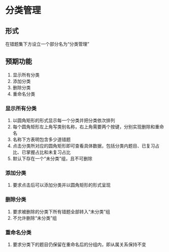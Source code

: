 # 分类管理

## 形式
在错题集下方设立一个部分名为“分类管理”

## 预期功能
1. 显示所有分类
2. 添加分类
3. 删除分类
4. 重命名分类

### 显示所有分类

1. 以圆角矩形的形式显示每一个分类并把分类依次排列
2. 每个圆角矩形左上角写类别名称，右上角需要两个按键，分别实现删除和重命名
3. 名称下方表明包含多少道错题
4. 点击分类所对应的圆角矩形即可查看具体数据，包括分类内题目、已复习占比、已掌握占比和未复习占比
5. 默认下存在一个“未分类”组，且不可删除

### 添加分类
1. 要求点击后可以添加分类并以圆角矩形的形式呈现

### 删除分类
1. 要求被删除的分类下所有错题全部转入“未分类”组
2. 不允许删除“未分类”组

### 重命名分类
1. 要求分类下的题目仍保留在重命名后的分组内，即从属关系保持不变